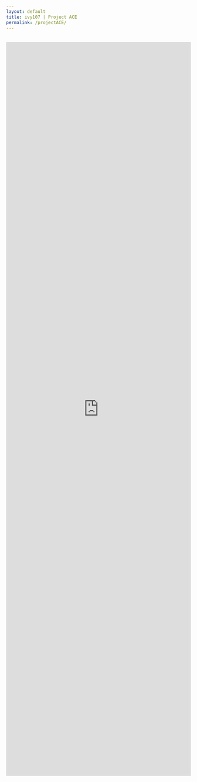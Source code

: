 ```yaml
---
layout: default
title: ivy107 | Project ACE
permalink: /projectACE/
---
```

<br>
<iframe width="100%" height="2000px" src="https://sway.office.com/s/E8Nxn1jcC6gcOxEj/embed" frameborder="0" marginheight="0" marginwidth="0" max-width="100%" sandbox="allow-forms allow-modals allow-orientation-lock allow-popups allow-same-origin allow-scripts" scrolling="no" style="border: none; max-width: 100%; max-height: 100vh" allowfullscreen mozallowfullscreen msallowfullscreen webkitallowfullscreen></iframe>

